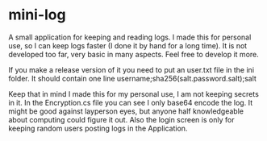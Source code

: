 # mini-log
A small application for keeping and reading logs. I made this for personal use, so I can keep logs faster (I done it by hand for a long time). It is not developed too far, very basic in many aspects. Feel free to develop it more.

If you make a release version of it you need to put an user.txt file in the ini folder. It should contain one line username;sha256(salt.password.salt);salt

Keep that in mind I made this for my personal use, I am not keeping secrets in it. In the Encryption.cs file you can see I only base64 encode the log. It might be good against layperson eyes, but anyone half knowledgeable about computing could figure it out. Also the login screen is only for keeping random users posting logs in the Application.
